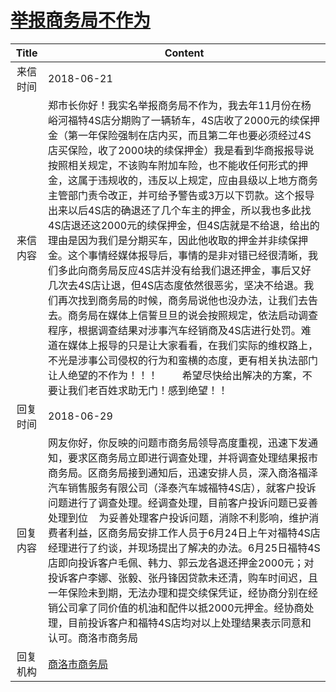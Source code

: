 # <a href="http://www.shangluo.gov.cn/zmhd/ldxxxx.jsp?urltype=leadermail.LeaderMailContentUrl&wbtreeid=1112&leadermailid=4778">举报商务局不作为</a>
|Title|Content|
|:---:|---|
|来信时间|2018-06-21|
|来信内容|郑市长你好！我实名举报商务局不作为，我去年11月份在杨峪河福特4S店分期购了一辆轿车，4S店收了2000元的续保押金（第一年保险强制在店内买，而且第二年也要必须经过4S店买保险，收了2000块的续保押金）我是看到华商报报导说按照相关规定，不该购车附加车险，也不能收任何形式的押金，这属于违规收的，违反以上规定，应由县级以上地方商务主管部门责令改正，并可给予警告或3万以下罚款。这个报导出来以后4S店的确退还了几个车主的押金，所以我也多此找4S店退还这2000元的续保押金，但4S店就是不给退，给出的理由是因为我们是分期买车，因此他收取的押金并非续保押金。这个事情经媒体报导后，事情的是非对错已经很清晰，我们多此向商务局反应4S店并没有给我们退还押金，事后又好几次去4S店让退，但4S店态度依然很恶劣，坚决不给退。我们再次找到商务局的时候，商务局说他也没办法，让我们去告去。商务局在媒体上信誓旦旦的说会按照规定，依法启动调查程序，根据调查结果对涉事汽车经销商及4S店进行处罚。难道在媒体上报导的只是让大家看看，在我们实际的维权路上，不光是涉事公司侵权的行为和蛮横的态度，更有相关执法部门让人绝望的不作为！！！         希望尽快给出解决的方案，不要让我们老百姓求助无门！感到绝望！！|
|回复时间|2018-06-29|
|回复内容|网友你好，你反映的问题市商务局领导高度重视，迅速下发通知，要求区商务局立即进行调查处理，并将调查处理结果报市商务局。区商务局接到通知后，迅速安排人员，深入商洛福泽汽车销售服务有限公司（泽泰汽车城福特4S店），就客户投诉问题进行了调查处理。经调查处理，目前客户投诉问题已妥善处理到位    为妥善处理客户投诉问题，消除不利影响，维护消费者利益，区商务局安排工作人员于6月24日上午对福特4S店经理进行了约谈，并现场提出了解决的办法。6月25日福特4S店即向投诉客户毛佩、韩力、郭云龙各退还押金2000元；对投诉客户李娜、张毅、张丹锋因贷款未还清，购车时间迟，且一年保险未到期，无法办理和提交续保凭证，经协商分别在经销公司拿了同价值的机油和配件以抵2000元押金。经协商处理，目前投诉客户和福特4S店均对以上处理结果表示同意和认可。商洛市商务局|
|回复机构|<a href="../../categories/agencies/商洛市商务局.md">商洛市商务局</a>|
